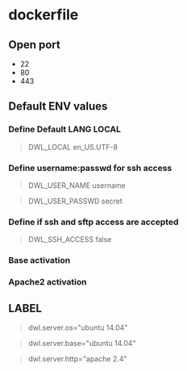 # dockerfile

## Open port
- 22
- 80
- 443

## Default ENV values

### Define Default LANG LOCAL
> DWL_LOCAL en_US.UTF-8

### Define username:passwd for ssh access
> DWL_USER_NAME username

> DWL_USER_PASSWD secret

### Define if ssh and sftp access are accepted
> DWL_SSH_ACCESS false

### Base activation

### Apache2 activation

## LABEL
> dwl.server.os="ubuntu 14.04"

> dwl.server.base="ubuntu 14.04"

> dwl.server.http="apache 2.4"
